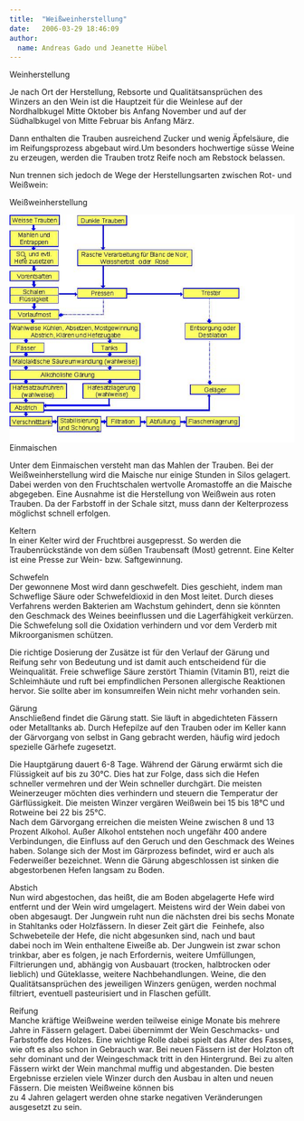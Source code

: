 ```yaml
---
title:  "Weißweinherstellung"
date:   2006-03-29 18:46:09
author: 
  name: Andreas Gado und Jeanette Hübel
---
```


<p>Weinherstellung</p>
<p>Je nach Ort der Herstellung, Rebsorte und Qualitätsansprüchen des Winzers an den Wein ist die Hauptzeit für die Weinlese auf der Nordhalbkugel Mitte Oktober bis Anfang November und auf der Südhalbkugel von Mitte Februar bis Anfang März.</p>
<p>Dann enthalten die Trauben ausreichend Zucker und wenig Äpfelsäure,  die im Reifungsprozess abgebaut wird.Um besonders hochwertige süsse  Weine zu erzeugen, werden die Trauben trotz Reife noch am Rebstock belassen.</p>
<p>Nun trennen sich jedoch de Wege der Herstellungsarten zwischen Rot- und Weißwein:</p>
<p>Weißweinherstellung</p>
<p><img src="/assets/images/Weissweinherstellung/weisswein.jpg" border="0" alt="Weissweinherstellung" title="Weissweinherstellung" align="left" />Einmaischen</p>
<p>Unter dem Einmaischen versteht man das Mahlen der Trauben. Bei der Weißweinherstellung wird die Maische nur einige Stunden in Silos gelagert. Dabei werden von den Fruchtschalen wertvolle Aromastoffe an die Maische abgegeben. Eine Ausnahme ist die Herstellung von Weißwein aus roten Trauben. Da der Farbstoff in der Schale sitzt, muss dann der Kelterprozess möglichst schnell erfolgen.</p>
<p>Keltern<br />In einer Kelter wird der Fruchtbrei ausgepresst. So werden die Traubenrückstände von dem süßen Traubensaft (Most) getrennt. Eine Kelter ist eine Presse zur Wein- bzw. Saftgewinnung.</p>
<p>Schwefeln<br />Der gewonnene Most wird dann geschwefelt. Dies geschieht, indem man Schweflige Säure oder Schwefeldioxid in den Most leitet. Durch dieses Verfahrens werden Bakterien am Wachstum gehindert, denn sie könnten den Geschmack des Weines beeinflussen und die Lagerfähigkeit verkürzen. Die Schwefelung soll die Oxidation verhindern und vor dem Verderb mit Mikroorganismen schützen.</p>
<p>Die richtige Dosierung der Zusätze ist für den Verlauf der Gärung und Reifung sehr von Bedeutung und ist damit auch entscheidend für die Weinqualität. Freie schweflige Säure zerstört Thiamin (Vitamin B1), reizt die Schleimhäute und ruft bei empfindlichen Personen allergische Reaktionen hervor. Sie sollte aber im konsumreifen Wein nicht mehr vorhanden sein.</p>
<p>Gärung<br />Anschließend findet die Gärung statt. Sie läuft in abgedichteten Fässern oder Metalltanks ab. Durch Hefepilze auf den Trauben oder im Keller kann der Gärvorgang von selbst in Gang gebracht werden, häufig wird jedoch spezielle Gärhefe zugesetzt.</p>
<p>Die Hauptgärung dauert 6-8 Tage. Während der Gärung erwärmt sich die Flüssigkeit auf bis zu 30°C. Dies hat zur Folge, dass sich die Hefen schneller vermehren und der Wein schneller durchgärt. Die meisten Weinerzeuger möchten dies verhindern und steuern die Temperatur der Gärflüssigkeit. Die meisten Winzer vergären Weißwein bei 15 bis 18°C und Rotweine bei 22 bis 25°C. <br />Nach dem Gärvorgang erreichen die meisten Weine zwischen 8 und 13 Prozent Alkohol. Außer Alkohol entstehen noch ungefähr 400 andere Verbindungen, die Einfluss auf den Geruch und den Geschmack des Weines haben. Solange sich der Most im Gärprozess befindet, wird er auch als Federweißer bezeichnet. Wenn die Gärung abgeschlossen ist sinken die abgestorbenen Hefen langsam zu Boden.</p>
<p>Abstich <br />Nun wird abgestochen, das heißt, die am Boden abgelagerte Hefe wird entfernt und der Wein wird umgelagert. Meistens wird der Wein dabei von oben abgesaugt. Der Jungwein ruht nun die nächsten drei bis sechs Monate in Stahltanks oder Holzfässern. In dieser Zeit gärt die  Feinhefe, also Schwebeteile der Hefe, die nicht abgesunken sind, nach und baut <br />dabei noch im Wein enthaltene Eiweiße ab. Der Jungwein ist zwar schon trinkbar, aber es folgen, je nach Erfordernis, weitere Umfüllungen, Filtrierungen und, abhängig von Ausbauart (trocken, halbtrocken oder lieblich) und Güteklasse, weitere Nachbehandlungen. Weine, die den Qualitätsansprüchen des jeweiligen Winzers genügen, werden nochmal filtriert, eventuell pasteurisiert und in Flaschen gefüllt.</p>
<p>Reifung<br />Manche kräftige Weißweine werden teilweise einige Monate bis mehrere Jahre in Fässern gelagert. Dabei übernimmt der Wein Geschmacks- und Farbstoffe des Holzes. Eine wichtige Rolle dabei spielt das Alter des Fasses, wie oft es also schon in Gebrauch war. Bei neuen Fässern ist der Holzton oft sehr dominant und der Weingeschmack tritt in den Hintergrund. Bei zu alten Fässern wirkt der Wein manchmal muffig und abgestanden. Die besten Ergebnisse erzielen viele Winzer durch den Ausbau in alten und neuen Fässern. Die meisten Weißweine können bis <br />zu 4 Jahren gelagert werden ohne starke negativen Veränderungen ausgesetzt zu sein.</p>